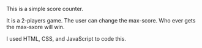 This is a simple score counter.

It is a 2-players game. The user can change the max-score. Who ever gets the max-sxore will win.

I used HTML, CSS, and JavaScript to code this.
